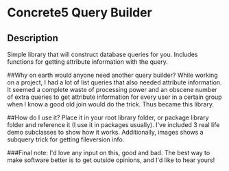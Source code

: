 # Concrete5 Query Builder

## Description
Simple library that will construct database queries for you. Includes functions for getting attribute information with the query.

##Why on earth would anyone need another query builder?
While working on a project, I had a lot of list queries that also needed attribute information.
It seemed a complete waste of processing power and an obscene number of extra queries to get attribute information for every user in a certain group when I know a good old join would do the trick. Thus became this library.

##How do I use it?
Place it in your root library folder, or package library folder and reference it (I use it in packages usually). I've included 3 real life demo subclasses to show how it works. Additionally, images shows a subquery trick for getting fileversion info.

###Final note:
I'd love any input on this, good and bad. The best way to make software better is to get outside opinions, and I'd like to hear yours!